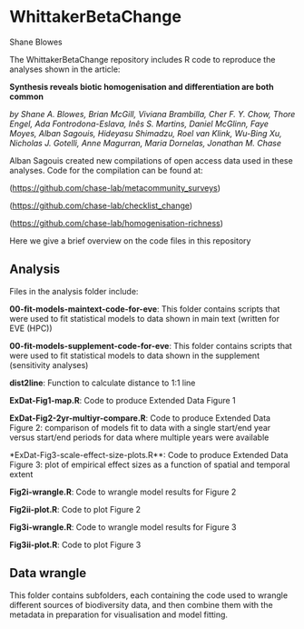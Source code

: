 WhittakerBetaChange
================
Shane Blowes

<!-- badges: start -->
<!-- badges: end -->
The WhittakerBetaChange repository includes R code to reproduce the analyses shown in the article:

**Synthesis reveals biotic homogenisation and differentiation are both common**

*by Shane A. Blowes, Brian McGill, Viviana Brambilla, Cher F. Y. Chow, Thore Engel, Ada Fontrodona-Eslava, Inês S. Martins, Daniel McGlinn, Faye Moyes, Alban Sagouis, Hideyasu Shimadzu, Roel van Klink, Wu-Bing Xu, Nicholas J. Gotelli, Anne Magurran, Maria Dornelas, Jonathan M. Chase*

Alban Sagouis created new compilations of open access data used in these analyses. Code for the compilation can be found at:

(<https://github.com/chase-lab/metacommunity_surveys>)

(<https://github.com/chase-lab/checklist_change>)

(<https://github.com/chase-lab/homogenisation-richness>)

Here we give a brief overview on the code files in this repository

## Analysis

Files in the analysis folder include:

**00-fit-models-maintext-code-for-eve**: This folder contains scripts that were used to fit statistical models to data shown in main text (written for EVE (HPC))

**00-fit-models-supplement-code-for-eve**: This folder contains scripts that were used to fit statistical models to data shown in the supplement (sensitivity analyses)

**dist2line**: Function to calculate distance to 1:1 line

**ExDat-Fig1-map.R**: Code to produce Extended Data Figure 1

**ExDat-Fig2-2yr-multiyr-compare.R**: Code to produce Extended Data Figure 2: comparison of models fit to data with a single start/end year versus start/end periods for data where multiple years were available

\*ExDat-Fig3-scale-effect-size-plots.R\*\*: Code to produce Extended Data Figure 3: plot of empirical effect sizes as a function of spatial and temporal extent

**Fig2i-wrangle.R**: Code to wrangle model results for Figure 2

**Fig2ii-plot.R**: Code to plot Figure 2

**Fig3i-wrangle.R**: Code to wrangle model results for Figure 3

**Fig3ii-plot.R**: Code to plot Figure 3

## Data wrangle

This folder contains subfolders, each containing the code used to wrangle different sources of biodiversity data, and then combine them with the metadata in preparation for visualisation and model fitting.
